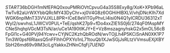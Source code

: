 $START$36bDGH1mNfEPAQ0xouPMRiOVtCpvuG4a35S8Exy8g/XoK+XPb96aLTwTv82aUrWXYbbQRcMY43DyChr+xj0V4G8z6OGHiHIBXLV/vhjDNcKIh7XdWGK6npIMnT33VVJXLL8PR+ICeE8eVlTGyPhvLl4isi0N4Q1yICRDU36312xTWyI2/swvhsL1JWCV0PUL+TeE/qshK27p9+fDo4xxZIE1iS0j6/274qF0fAspMYCNeShqhpVGcM3TsN/ar/uCe1A190tIKJY+E+Vz8mszagnyhskG2x5mOL56cBFpGl1c+G40PVj94Ycwv+CYjNC2KzhQbROdN/wvTOjLh4P5KCiSnAN0XK1P7Tm3W0psf6RlaxsQ5nFFIhhOPXYo1nL71touQb1XJwSGjJsRLtzVVmsuEXjXBYSbH26md69v9lM3ciLgYakkxZHNnCfqFj7U$END$